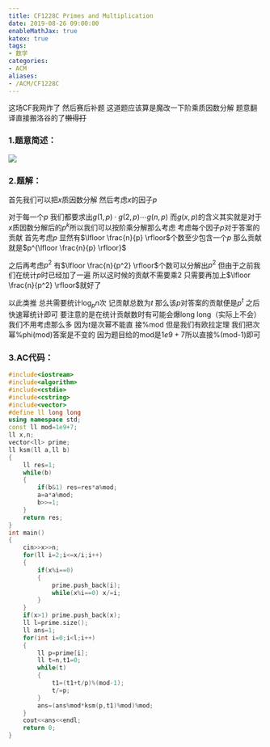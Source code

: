 ```yaml
---
title: CF1228C Primes and Multiplication
date: 2019-08-26 09:00:00
enableMathJax: true
katex: true
tags:
- 数学
categories:
- ACM
aliases:
- /ACM/CF1228C
---
```

这场CF我网炸了 然后赛后补题 这道题应该算是魔改一下阶乘质因数分解 题意翻译直接搬洛谷的了~~懒得打~~
<!--more-->
### 1.题意简述：

![](https://img.songhn.com/img/1.png?imageslim)

### 2.题解：
首先我们可以把$x$质因数分解 然后考虑$x$的因子$p$

对于每一个$p$ 我们都要求出$g(1,p)\cdot g(2,p)\cdots g(n,p)$ 而$g(x,p)$的含义其实就是对于$x$质因数分解后的$p^k$所以我们可以按阶乘分解那么考虑 考虑每个因子$p$对于答案的贡献 首先考虑$p$ 显然有$\lfloor \frac{n}{p} \rfloor$个数至少包含一个$p$ 那么贡献就是$p^{\lfloor \frac{n}{p} \rfloor}$

之后再考虑$p^2$ 有$\lfloor \frac{n}{p^2} \rfloor$个数可以分解出$p^2$ 但由于之前我们在统计$p$时已经加了一遍 所以这时候的贡献不需要乘2 只需要再加上$\lfloor \frac{n}{p^2} \rfloor$就好了

以此类推 总共需要统计$\log_{p}{n}$次 记贡献总数为$t$ 那么该$p$对答案的贡献便是$p^t$ 之后快速幂统计即可 要注意的是在统计贡献数时有可能会爆long long（实际上不会）我们不用考虑那么多 因为$t$是次幂不能直
接%mod 但是我们有欧拉定理 我们把次幂%phi(mod)答案是不变的 因为题目给的mod是$1e9+7$所以直接%(mod-1)即可

### 3.AC代码：
```cpp
#include<iostream>
#include<algorithm>
#include<cstdio>
#include<cstring>
#include<vector>
#define ll long long
using namespace std;
const ll mod=1e9+7;
ll x,n;
vector<ll> prime;
ll ksm(ll a,ll b)
{
	ll res=1;
	while(b)
	{
		if(b&1) res=res*a%mod;
		a=a*a%mod;
		b>>=1;
	}
	return res;
}
int main()
{
	cin>>x>>n;
	for(ll i=2;i<=x/i;i++)
	{
		if(x%i==0)
		{
			prime.push_back(i);
			while(x%i==0) x/=i;
		}
	}
	if(x>1) prime.push_back(x);
	ll l=prime.size();
	ll ans=1;
	for(int i=0;i<l;i++)
	{
		ll p=prime[i];
		ll t=n,t1=0;
		while(t)
		{
			t1=(t1+t/p)%(mod-1);
			t/=p;
		}
		ans=(ans%mod*ksm(p,t1)%mod)%mod;
	}
	cout<<ans<<endl;
	return 0;
}
```